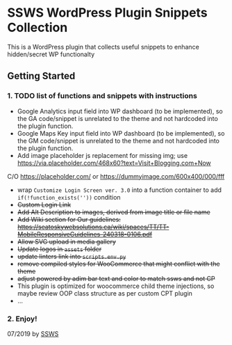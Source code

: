 # SSWS WordPress Plugin Snippets Collection

This is a WordPress plugin that collects useful snippets to enhance hidden/secret WP functionalty 

## Getting Started

### 1. TODO list of functions and snippets with instructions

- Google Analytics input field into WP dashboard (to be implemented), so the GA code/snippet is unrelated to the theme and not hardcoded into the plugin function.
- Google Maps Key input field into WP dashboard (to be implemented), so the GM code/snippet is unrelated to the theme and not hardcoded into the plugin function.
- Add image placeholder js replacement for missing img; use https://via.placeholder.com/468x60?text=Visit+Blogging.com+Now

C/O https://placeholder.com/  or https://dummyimage.com/600x400/000/fff
- wrap `Customize Login Screen ver. 3.0` into a function container to add `if(!function_exists(''))` condition
- ~~Custom Login Link~~
- ~~Add Alt Description to images, derived from image title or file name~~
- ~~Add Wiki section for Our guidelines: https://seatoskywebsolutions.ca/wiki/spaces/TT/TT-MobileResponsiveGuidelines-240318-0106.pdf~~
- ~~Allow SVG upload in media gallery~~
- ~~Update logos in `assets` folder~~
- ~~update linters link into `scripts.env.py`~~
- ~~remove compiled styles for WooCommerce that might conflict with the theme~~
- ~~adjust powered by adim bar text and color to match ssws and not CP~~
- This plugin is optimized for woocommerce child theme injections, so maybe review OOP class structure as per custom CPT plugin
- ...

### 2. Enjoy!

07/2019 by [SSWS](https://www.seatoskywebsolutions.ca/)

